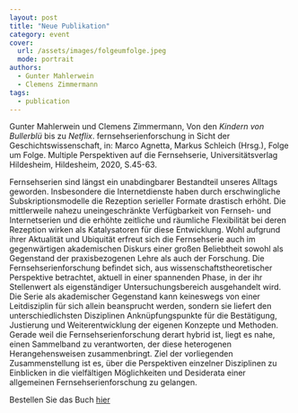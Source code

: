 ```yaml
---
layout: post
title: "Neue Publikation"
category: event
cover:
  url: /assets/images/folgeumfolge.jpeg
  mode: portrait
authors:
  - Gunter Mahlerwein
  - Clemens Zimmermann
tags:
  - publication
---
```


Gunter Mahlerwein und Clemens Zimmermann, Von den *Kindern von Bullerblü* bis zu *Netflix*. fernsehserienforschung in Sicht der Geschichtswissenschaft, in: Marco Agnetta, Markus Schleich (Hrsg.), Folge um Folge. Multiple Perspektiven auf die Fernsehserie, Universitätsverlag Hildesheim, Hildesheim, 2020, S.45-63.

<!-- more -->

Fernsehserien sind längst ein unabdingbarer Bestandteil unseres Alltags geworden. Insbesondere die Internetdienste haben durch erschwingliche Subskriptionsmodelle die Rezeption serieller Formate drastisch erhöht. Die mittlerweile nahezu uneingeschränkte Verfügbarkeit von Fernseh- und Internetserien und die erhöhte zeitliche und räumliche Flexibilität bei deren Rezeption wirken als Katalysatoren für diese Entwicklung. Wohl aufgrund ihrer Aktualität und Ubiquität erfreut sich die Fernsehserie auch im gegenwärtigen akademischen Diskurs einer großen Beliebtheit sowohl als Gegenstand der praxisbezogenen Lehre als auch der Forschung.
Die Fernsehserienforschung befindet sich, aus wissenschaftstheoretischer Perspektive betrachtet, aktuell in einer spannenden Phase, in der ihr Stellenwert als eigenständiger Untersuchungsbereich ausgehandelt wird. Die Serie als akademischer Gegenstand kann keineswegs von einer Leitdisziplin für sich allein beansprucht werden, sondern sie liefert den unterschiedlichsten Disziplinen Anknüpfungspunkte für die Bestätigung, Justierung und Weiterentwicklung der eigenen Konzepte und Methoden. Gerade weil die Fernsehserienforschung derart hybrid ist, liegt es nahe, einen Sammelband zu verantworten, der diese heterogenen Herangehensweisen zusammenbringt. Ziel der vorliegenden Zusammenstellung ist es, über die Perspektiven einzelner Disziplinen zu Einblicken in die vielfältigen Möglichkeiten und Desiderata einer allgemeinen Fernsehserienforschung zu gelangen.

Bestellen Sie das Buch [hier](https://www.lehmanns.de/shop/sozialwissenschaften/56042085-9783964240361-folge-um-folge)
